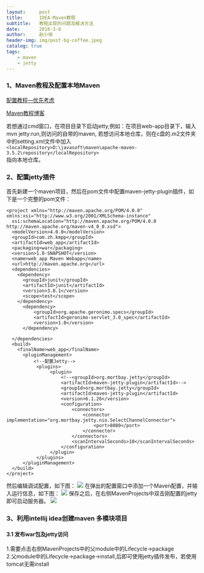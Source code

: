 ```yaml
---
layout:     post
title:      IDEA-Maven教程
subtitle:   教程出现的问题及解决方法
date:       2018-3-8
author:     赵小恒
header-img: img/post-bg-coffee.jpeg
catalog: true
tags:
    - maven
    - jetty
---
```


### 1、Maven教程及配置本地Maven

[配置教程—优先考虑](https://www.cnblogs.com/phpdragon/p/7216626.html)

[Maven教程博客](http://www.cnblogs.com/Brake/p/maven_pom_optimization.html) 

若想通过cmd窗口，在项目目录下启动jetty,例如：在项目web-app目录下，输入mvn jetty:run,则访问的自带的maven,
若想访问本地仓库，则在c盘的.m2文件夹中的setting.xml文件中加入  
`<localRepository>D:\javasoft\maven\apache-maven-3.5.2\repository</localRepository>`  
指向本地仓库。

### 2、配置jetty插件

首先新建一个maven项目，然后在pom文件中配置maven-jetty-plugin插件，如下是一个完整的pom文件：

```
<project xmlns="http://maven.apache.org/POM/4.0.0" xmlns:xsi="http://www.w3.org/2001/XMLSchema-instance"
  xsi:schemaLocation="http://maven.apache.org/POM/4.0.0 http://maven.apache.org/maven-v4_0_0.xsd">
  <modelVersion>4.0.0</modelVersion>
  <groupId>com.zh.kmpp</groupId>
  <artifactId>web_app</artifactId>
  <packaging>war</packaging>
  <version>1.0-SNAPSHOT</version>
  <name>web_app Maven Webapp</name>
  <url>http://maven.apache.org</url>
  <dependencies>
    <dependency>
      <groupId>junit</groupId>
      <artifactId>junit</artifactId>
      <version>3.8.1</version>
      <scope>test</scope>
    </dependency>
      <dependency>
          <groupId>org.apache.geronimo.specs</groupId>
          <artifactId>geronimo-servlet_3.0_spec</artifactId>
          <version>1.0</version>
      </dependency>

  </dependencies>
  <build>
    <finalName>web_app</finalName>
      <pluginManagement>
          <!--配置Jetty-->
           <plugins>
                <plugin>
                    <!--<groupId>org.mortbay.jetty</groupId>
                    <artifactId>maven-jetty-plugin</artifactId>-->
                    <groupId>org.mortbay.jetty</groupId>
                    <artifactId>maven-jetty-plugin</artifactId>
                    <version>6.1.26</version>
                    <configuration>
                        <connectors>
                            <connector implementation="org.mortbay.jetty.nio.SelectChannelConnector">
                                <port>8080</port>
                            </connector>
                        </connectors>
                        <scanIntervalSeconds>10</scanIntervalSeconds>
                    </configuration>
                </plugin>
           </plugins>
      </pluginManagement>
  </build>
</project>
```
然后编辑调试配置，如下图：
![](http://p2q983f8e.bkt.clouddn.com/maven_jetty_1.jpg)
在弹出的配置窗口中添加一个Maven配置，并输入运行信息，如下图：
![](http://p2q983f8e.bkt.clouddn.com/maven_jetty_2.jpg)
保存之后，在右侧MavenProjects中双击刚配置的jetty即可启动服务器。
![](http://p2q983f8e.bkt.clouddn.com/maven_jetty_3.jpg)

### 3、利用intellij idea创建maven 多模块项目

#### 3.1 发布war包及jetty访问

1.需要点击右侧MavenProjects中的父module中的Lifecycle->package  
2.父module中的Lifecycle->package->install,后即可使用jetty插件发布，若使用tomcat无需install



 




















